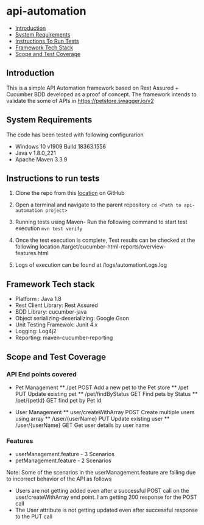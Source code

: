 # api-automation

* [Introduction](https://github.com/SagarBShinde/api-automation/blob/master/README.md#introduction)
* [System Requirements](https://github.com/SagarBShinde/api-automation/blob/master/README.md#system-requirements)
* [Instructions To Run Tests](https://github.com/SagarBShinde/api-automation/blob/master/README.md#instructions-to-run-tests)
* [Framework Tech Stack](https://github.com/SagarBShinde/api-automation/blob/master/README.md#Framework-Tech-stack)
* [Scope and Test Coverage](https://github.com/SagarBShinde/api-automation/blob/master/README.md#Scope-and-Test-Coverage)






## Introduction
This is a simple API Automation framework based on Rest Assured + Cucumber BDD developed as a proof of concept. The framework intends to validate the some of APIs in https://petstore.swagger.io/v2 

## System Requirements
The code has been tested with following configurarion
  * Windows 10 v1909 Build 18363.1556
  * Java v 1.8.0_221
  * Apache Maven 3.3.9

## Instructions to run tests
1. Clone the repo from this [location](https://github.com/SagarBShinde/api-automation) on GitHub
2. Open a terminal and navigate to the parent repository 
   ``cd <Path to api-automation project>``
3. Running tests using Maven- Run the following command to start test execution
   ``mvn test verify``
         
4. Once the test execution is complete, Test results can be checked at the following location
        <api-automation project directory>/target/cucumber-html-reports/overview-features.html
5. Logs of execution can be found at <api-automation project directory>/logs/automationLogs.log

## Framework Tech stack
  
  * Platform : Java 1.8
  * Rest Client Library: Rest Assured
  * BDD Library: cucumber-java
  * Object serializing-deserializing: Google Gson
  * Unit Testing Framewok: Junit 4.x
  * Logging: Log4j2
  * Reporting: maven-cucumber-reporting

## Scope and Test Coverage

### API End points covered
* Pet Management
** /pet POST Add a new pet to the Pet store
** /pet PUT Update existing pet
** /pet/findByStatus GET Find pets by Status
** /pet/{petId} GET find pet by Pet Id
		
* User Management
** user/createWithArray POST Create multiple users using array
** /user/{userName} PUT Update existing user
** /user/{userName} GET Get user details by user name
		
### Features
* userManagement.feature - 3 Scenarios
* petManagement.feature -  2 Scenarios

Note: Some of the scenarios in the userManagement.feature are failing due to incorrect behavior of the API as follows
* Users are not getting added even after a successful POST call on the user/createWithArray end point. I am getting 200 response for the POST call
* The User attribute is not getting updated even after successful response to the PUT call




    


    

 
   